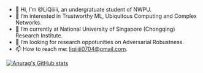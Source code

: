 - 👋 Hi, I’m @LiQiiiii, an undergratuate student of NWPU.
- 👀 I’m interested in Trustworthy ML, Ubiquitous Computing and Complex Networks.
- 🌱 I’m currently at National University of Singapore (Chongqing) Research Institute.
- 💞️ I’m looking for research oppotunities on Adversarial Robustness.
- 📫 How to reach me: liqiiiii0704@gmail.com.

[![Anurag's GitHub stats](https://github-readme-stats.vercel.app/api?username=LiQiiiii)](https://github.com/anuraghazra/github-readme-stats)

<!---
LiQiiiii/LiQiiiii is a ✨ special ✨ repository because its `README.md` (this file) appears on your GitHub profile.
You can click the Preview link to take a look at your changes.
--->

